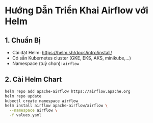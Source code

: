 # Hướng Dẫn Triển Khai Airflow với Helm

## 1. Chuẩn Bị
- Cài đặt Helm: https://helm.sh/docs/intro/install/
- Có sẵn Kubernetes cluster (GKE, EKS, AKS, minikube,...)
- Namespace (tuỳ chọn): `airflow`

## 2. Cài Helm Chart

```bash
helm repo add apache-airflow https://airflow.apache.org
helm repo update
kubectl create namespace airflow
helm install airflow apache-airflow/airflow \
  --namespace airflow \
  -f values.yaml